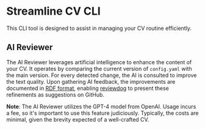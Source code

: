 # Streamline CV CLI

This CLI tool is designed to assist in managing your CV routine efficiently.

## AI Reviewer

The AI Reviewer leverages artificial intelligence to enhance the content of your CV. It operates by comparing the
current version of `config.yaml` with the main version. For every detected change, the AI is consulted to improve the
text quality. Upon gathering AI feedback, the improvements are documented
in [RDF format](https://github.com/reviewdog/reviewdog/blob/master/proto/rdf/README.md),
enabling [reviewdog](https://github.com/reviewdog/reviewdog) to present these refinements as suggestions on GitHub.

**Note**: The AI Reviewer utilizes the GPT-4 model from OpenAI. Usage incurs a fee, so it's important to use this
feature judiciously. Typically, the costs are minimal, given the brevity expected of a well-crafted CV.
